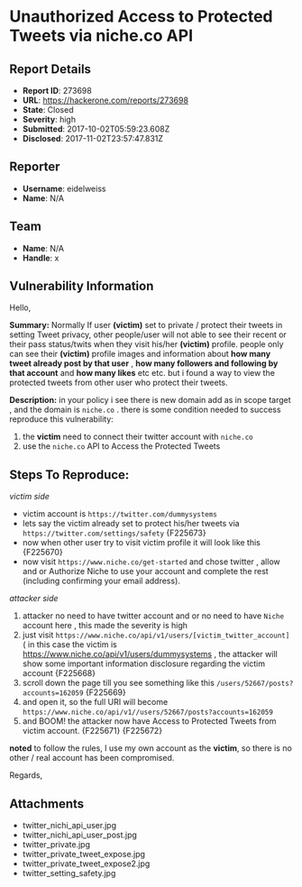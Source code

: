 # Unauthorized Access to Protected Tweets via niche.co API

## Report Details
- **Report ID**: 273698
- **URL**: https://hackerone.com/reports/273698
- **State**: Closed
- **Severity**: high
- **Submitted**: 2017-10-02T05:59:23.608Z
- **Disclosed**: 2017-11-02T23:57:47.831Z

## Reporter
- **Username**: eidelweiss
- **Name**: N/A

## Team
- **Name**: N/A
- **Handle**: x

## Vulnerability Information
Hello,

**Summary:**
Normally If user __(victim)__ set to private / protect their tweets in setting Tweet privacy, other people/user will not able to see their recent or their pass status/twits when they visit his/her __(victim)__ profile. people only can see their __(victim)__ profile images and information about __how many tweet already post by that user__ , __how many followers and following by that account__ and __how many likes__ etc etc. but i found a way to view the protected tweets from other user who protect their tweets.


**Description:** 
in your policy i see there is new domain add as in scope target , and the domain is `niche.co` .
there is some condition needed to success reproduce this vulnerability:
1. the __victim__ need to connect their twitter account with `niche.co`
2. use the `niche.co` API to Access the Protected Tweets

## Steps To Reproduce:
_victim side_
 * victim account is `https://twitter.com/dummysystems`
  * lets say the victim already set to protect his/her tweets via `https://twitter.com/settings/safety`
{F225673}
  * now when other user try to visit victim profile it will look like this
{F225670}
  * now visit `https://www.niche.co/get-started` and chose twitter , allow and or Authorize Niche to use your account and complete the rest (including confirming your email address).

_attacker side_
  1. attacker no need to have twitter account and or no need to have `Niche` account here , this made the severity is high
  1. just visit `https://www.niche.co/api/v1/users/[victim_twitter_account]` ( in this case the victim is https://www.niche.co/api/v1/users/dummysystems , the attacker will show some important information disclosure regarding the victim account
   {F225668}
  1. scroll down the page till you see something like this `/users/52667/posts?accounts=162059`
  {F225669}
  1. and open it, so the full URI will become `https://www.niche.co/api/v1//users/52667/posts?accounts=162059`
  1. and BOOM! the attacker now have Access to Protected Tweets from victim account.
{F225671}
{F225672}

**noted**
to follow the rules, I use my own account as the __victim__, so there is no other / real account has been compromised.


Regards,

## Attachments
- twitter_nichi_api_user.jpg
- twitter_nichi_api_user_post.jpg
- twitter_private.jpg
- twitter_private_tweet_expose.jpg
- twitter_private_tweet_expose2.jpg
- twitter_setting_safety.jpg
